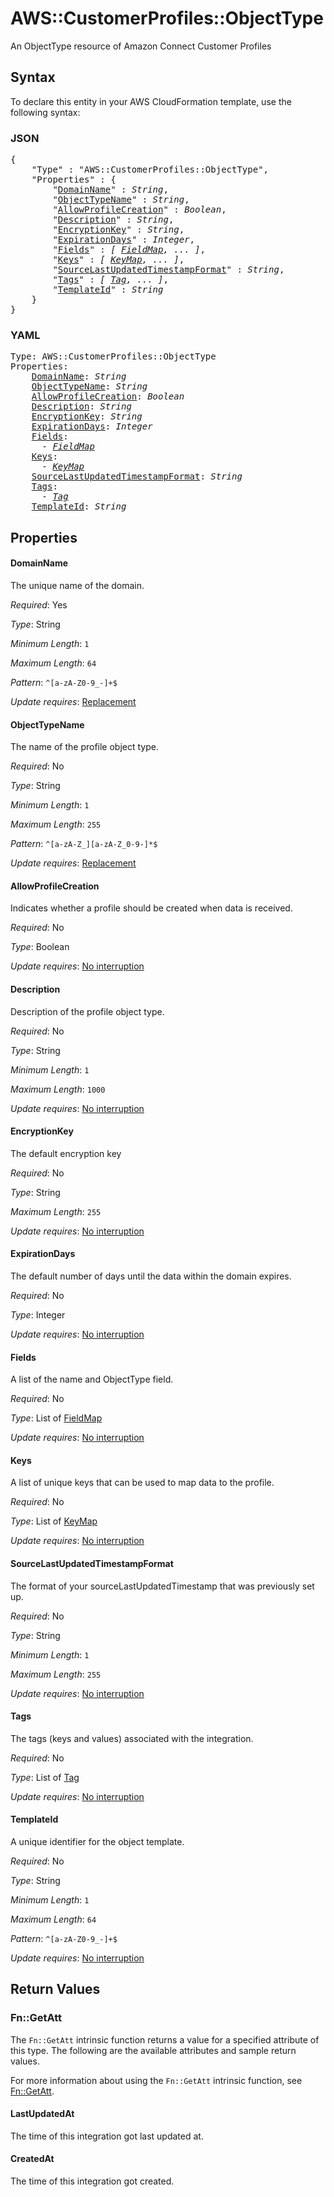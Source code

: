 # AWS::CustomerProfiles::ObjectType

An ObjectType resource of Amazon Connect Customer Profiles

## Syntax

To declare this entity in your AWS CloudFormation template, use the following syntax:

### JSON

<pre>
{
    "Type" : "AWS::CustomerProfiles::ObjectType",
    "Properties" : {
        "<a href="#domainname" title="DomainName">DomainName</a>" : <i>String</i>,
        "<a href="#objecttypename" title="ObjectTypeName">ObjectTypeName</a>" : <i>String</i>,
        "<a href="#allowprofilecreation" title="AllowProfileCreation">AllowProfileCreation</a>" : <i>Boolean</i>,
        "<a href="#description" title="Description">Description</a>" : <i>String</i>,
        "<a href="#encryptionkey" title="EncryptionKey">EncryptionKey</a>" : <i>String</i>,
        "<a href="#expirationdays" title="ExpirationDays">ExpirationDays</a>" : <i>Integer</i>,
        "<a href="#fields" title="Fields">Fields</a>" : <i>[ <a href="fieldmap.md">FieldMap</a>, ... ]</i>,
        "<a href="#keys" title="Keys">Keys</a>" : <i>[ <a href="keymap.md">KeyMap</a>, ... ]</i>,
        "<a href="#sourcelastupdatedtimestampformat" title="SourceLastUpdatedTimestampFormat">SourceLastUpdatedTimestampFormat</a>" : <i>String</i>,
        "<a href="#tags" title="Tags">Tags</a>" : <i>[ <a href="tag.md">Tag</a>, ... ]</i>,
        "<a href="#templateid" title="TemplateId">TemplateId</a>" : <i>String</i>
    }
}
</pre>

### YAML

<pre>
Type: AWS::CustomerProfiles::ObjectType
Properties:
    <a href="#domainname" title="DomainName">DomainName</a>: <i>String</i>
    <a href="#objecttypename" title="ObjectTypeName">ObjectTypeName</a>: <i>String</i>
    <a href="#allowprofilecreation" title="AllowProfileCreation">AllowProfileCreation</a>: <i>Boolean</i>
    <a href="#description" title="Description">Description</a>: <i>String</i>
    <a href="#encryptionkey" title="EncryptionKey">EncryptionKey</a>: <i>String</i>
    <a href="#expirationdays" title="ExpirationDays">ExpirationDays</a>: <i>Integer</i>
    <a href="#fields" title="Fields">Fields</a>: <i>
      - <a href="fieldmap.md">FieldMap</a></i>
    <a href="#keys" title="Keys">Keys</a>: <i>
      - <a href="keymap.md">KeyMap</a></i>
    <a href="#sourcelastupdatedtimestampformat" title="SourceLastUpdatedTimestampFormat">SourceLastUpdatedTimestampFormat</a>: <i>String</i>
    <a href="#tags" title="Tags">Tags</a>: <i>
      - <a href="tag.md">Tag</a></i>
    <a href="#templateid" title="TemplateId">TemplateId</a>: <i>String</i>
</pre>

## Properties

#### DomainName

The unique name of the domain.

_Required_: Yes

_Type_: String

_Minimum Length_: <code>1</code>

_Maximum Length_: <code>64</code>

_Pattern_: <code>^[a-zA-Z0-9_-]+$</code>

_Update requires_: [Replacement](https://docs.aws.amazon.com/AWSCloudFormation/latest/UserGuide/using-cfn-updating-stacks-update-behaviors.html#update-replacement)

#### ObjectTypeName

The name of the profile object type.

_Required_: No

_Type_: String

_Minimum Length_: <code>1</code>

_Maximum Length_: <code>255</code>

_Pattern_: <code>^[a-zA-Z_][a-zA-Z_0-9-]*$</code>

_Update requires_: [Replacement](https://docs.aws.amazon.com/AWSCloudFormation/latest/UserGuide/using-cfn-updating-stacks-update-behaviors.html#update-replacement)

#### AllowProfileCreation

Indicates whether a profile should be created when data is received.

_Required_: No

_Type_: Boolean

_Update requires_: [No interruption](https://docs.aws.amazon.com/AWSCloudFormation/latest/UserGuide/using-cfn-updating-stacks-update-behaviors.html#update-no-interrupt)

#### Description

Description of the profile object type.

_Required_: No

_Type_: String

_Minimum Length_: <code>1</code>

_Maximum Length_: <code>1000</code>

_Update requires_: [No interruption](https://docs.aws.amazon.com/AWSCloudFormation/latest/UserGuide/using-cfn-updating-stacks-update-behaviors.html#update-no-interrupt)

#### EncryptionKey

The default encryption key

_Required_: No

_Type_: String

_Maximum Length_: <code>255</code>

_Update requires_: [No interruption](https://docs.aws.amazon.com/AWSCloudFormation/latest/UserGuide/using-cfn-updating-stacks-update-behaviors.html#update-no-interrupt)

#### ExpirationDays

The default number of days until the data within the domain expires.

_Required_: No

_Type_: Integer

_Update requires_: [No interruption](https://docs.aws.amazon.com/AWSCloudFormation/latest/UserGuide/using-cfn-updating-stacks-update-behaviors.html#update-no-interrupt)

#### Fields

A list of the name and ObjectType field.

_Required_: No

_Type_: List of <a href="fieldmap.md">FieldMap</a>

_Update requires_: [No interruption](https://docs.aws.amazon.com/AWSCloudFormation/latest/UserGuide/using-cfn-updating-stacks-update-behaviors.html#update-no-interrupt)

#### Keys

A list of unique keys that can be used to map data to the profile.

_Required_: No

_Type_: List of <a href="keymap.md">KeyMap</a>

_Update requires_: [No interruption](https://docs.aws.amazon.com/AWSCloudFormation/latest/UserGuide/using-cfn-updating-stacks-update-behaviors.html#update-no-interrupt)

#### SourceLastUpdatedTimestampFormat

The format of your sourceLastUpdatedTimestamp that was previously set up.

_Required_: No

_Type_: String

_Minimum Length_: <code>1</code>

_Maximum Length_: <code>255</code>

_Update requires_: [No interruption](https://docs.aws.amazon.com/AWSCloudFormation/latest/UserGuide/using-cfn-updating-stacks-update-behaviors.html#update-no-interrupt)

#### Tags

The tags (keys and values) associated with the integration.

_Required_: No

_Type_: List of <a href="tag.md">Tag</a>

_Update requires_: [No interruption](https://docs.aws.amazon.com/AWSCloudFormation/latest/UserGuide/using-cfn-updating-stacks-update-behaviors.html#update-no-interrupt)

#### TemplateId

A unique identifier for the object template.

_Required_: No

_Type_: String

_Minimum Length_: <code>1</code>

_Maximum Length_: <code>64</code>

_Pattern_: <code>^[a-zA-Z0-9_-]+$</code>

_Update requires_: [No interruption](https://docs.aws.amazon.com/AWSCloudFormation/latest/UserGuide/using-cfn-updating-stacks-update-behaviors.html#update-no-interrupt)

## Return Values

### Fn::GetAtt

The `Fn::GetAtt` intrinsic function returns a value for a specified attribute of this type. The following are the available attributes and sample return values.

For more information about using the `Fn::GetAtt` intrinsic function, see [Fn::GetAtt](https://docs.aws.amazon.com/AWSCloudFormation/latest/UserGuide/intrinsic-function-reference-getatt.html).

#### LastUpdatedAt

The time of this integration got last updated at.

#### CreatedAt

The time of this integration got created.
